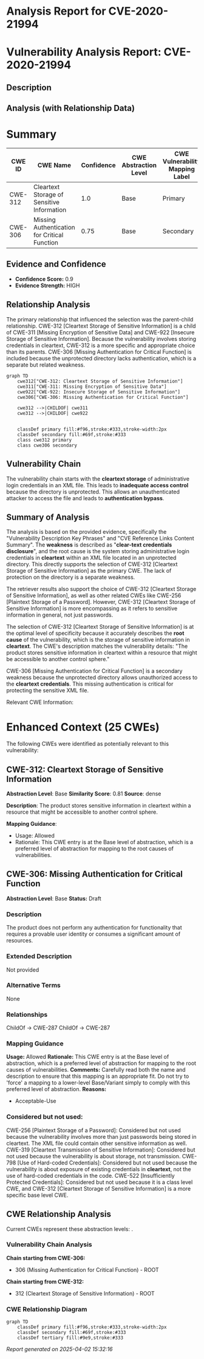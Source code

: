 # Analysis Report for CVE-2020-21994

# Vulnerability Analysis Report: CVE-2020-21994

## Description



## Analysis (with Relationship Data)

# Summary
| CWE ID | CWE Name | Confidence | CWE Abstraction Level | CWE Vulnerability Mapping Label | CWE-Vulnerability Mapping Notes |
|---|---|---|---|---|---|
| CWE-312 | Cleartext Storage of Sensitive Information | 1.0 | Base | Primary | Allowed |
| CWE-306 | Missing Authentication for Critical Function | 0.75 | Base | Secondary | Allowed |

## Evidence and Confidence

*   **Confidence Score:** 0.9
*   **Evidence Strength:** HIGH

## Relationship Analysis
The primary relationship that influenced the selection was the parent-child relationship. CWE-312 [Cleartext Storage of Sensitive Information] is a child of CWE-311 [Missing Encryption of Sensitive Data] and CWE-922 [Insecure Storage of Sensitive Information]. Because the vulnerability involves storing credentials in cleartext, CWE-312 is a more specific and appropriate choice than its parents. CWE-306 [Missing Authentication for Critical Function] is included because the unprotected directory lacks authentication, which is a separate but related weakness.

```mermaid
graph TD
    cwe312["CWE-312: Cleartext Storage of Sensitive Information"]
    cwe311["CWE-311: Missing Encryption of Sensitive Data"]
    cwe922["CWE-922: Insecure Storage of Sensitive Information"]
    cwe306["CWE-306: Missing Authentication for Critical Function"]

    cwe312 -->|CHILDOF| cwe311
    cwe312 -->|CHILDOF| cwe922
    

    classDef primary fill:#f96,stroke:#333,stroke-width:2px
    classDef secondary fill:#69f,stroke:#333
    class cwe312 primary
    class cwe306 secondary
```

## Vulnerability Chain
The vulnerability chain starts with the **cleartext storage** of administrative login credentials in an XML file. This leads to **inadequate access control** because the directory is unprotected. This allows an unauthenticated attacker to access the file and leads to **authentication bypass**.

## Summary of Analysis
The analysis is based on the provided evidence, specifically the "Vulnerability Description Key Phrases" and "CVE Reference Links Content Summary". The **weakness** is described as "**clear-text credentials disclosure**", and the root cause is the system storing administrative login credentials in **cleartext** within an XML file located in an unprotected directory. This directly supports the selection of CWE-312 [Cleartext Storage of Sensitive Information] as the primary CWE. The lack of protection on the directory is a separate weakness.

The retriever results also support the choice of CWE-312 [Cleartext Storage of Sensitive Information], as well as other related CWEs like CWE-256 [Plaintext Storage of a Password]. However, CWE-312 [Cleartext Storage of Sensitive Information] is more encompassing as it refers to sensitive information in general, not just passwords.

The selection of CWE-312 [Cleartext Storage of Sensitive Information] is at the optimal level of specificity because it accurately describes the **root cause** of the vulnerability, which is the storage of sensitive information in **cleartext**. The CWE's description matches the vulnerability details: "The product stores sensitive information in cleartext within a resource that might be accessible to another control sphere."

CWE-306 [Missing Authentication for Critical Function] is a secondary weakness because the unprotected directory allows unauthorized access to the **cleartext credentials**. This missing authentication is critical for protecting the sensitive XML file.

Relevant CWE Information:

# Enhanced Context (25 CWEs)
The following CWEs were identified as potentially relevant to this vulnerability:

## CWE-312: Cleartext Storage of Sensitive Information
**Abstraction Level**: Base
**Similarity Score**: 0.81
**Source**: dense

**Description**:
The product stores sensitive information in cleartext within a resource that might be accessible to another control sphere.

**Mapping Guidance**:
- Usage: Allowed
- Rationale: This CWE entry is at the Base level of abstraction, which is a preferred level of abstraction for mapping to the root causes of vulnerabilities.

## CWE-306: Missing Authentication for Critical Function
**Abstraction Level**: Base
**Status:** Draft

### Description
The product does not perform any authentication for functionality that requires a provable user identity or consumes a significant amount of resources.

### Extended Description
Not provided

### Alternative Terms
None

### Relationships
ChildOf -> CWE-287
ChildOf -> CWE-287

### Mapping Guidance
**Usage:** Allowed
**Rationale:** This CWE entry is at the Base level of abstraction, which is a preferred level of abstraction for mapping to the root causes of vulnerabilities.
**Comments:** Carefully read both the name and description to ensure that this mapping is an appropriate fit. Do not try to 'force' a mapping to a lower-level Base/Variant simply to comply with this preferred level of abstraction.
**Reasons:**
- Acceptable-Use

### Considered but not used:
CWE-256 [Plaintext Storage of a Password]: Considered but not used because the vulnerability involves more than just passwords being stored in cleartext. The XML file could contain other sensitive information as well.
CWE-319 [Cleartext Transmission of Sensitive Information]: Considered but not used because the vulnerability is about storage, not transmission.
CWE-798 [Use of Hard-coded Credentials]: Considered but not used because the vulnerability is about exposure of existing credentials in **cleartext**, not the use of hard-coded credentials in the code.
CWE-522 [Insufficiently Protected Credentials]: Considered but not used because it is a class level CWE, and CWE-312 [Cleartext Storage of Sensitive Information] is a more specific base level CWE.


## CWE Relationship Analysis

Current CWEs represent these abstraction levels: .


### Vulnerability Chain Analysis

**Chain starting from CWE-306:**
- 306 (Missing Authentication for Critical Function) - ROOT


**Chain starting from CWE-312:**
- 312 (Cleartext Storage of Sensitive Information) - ROOT



### CWE Relationship Diagram

```mermaid
graph TD
    classDef primary fill:#f96,stroke:#333,stroke-width:2px
    classDef secondary fill:#69f,stroke:#333
    classDef tertiary fill:#9e9,stroke:#333
```



*Report generated on 2025-04-02 15:32:16*
